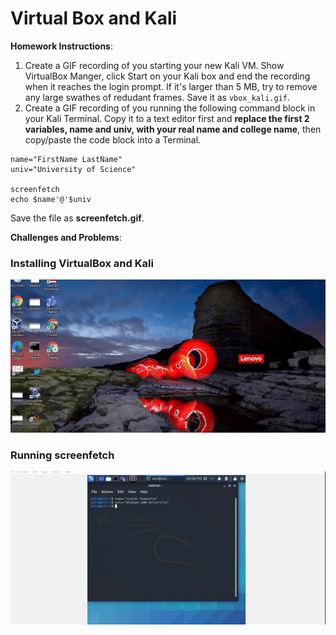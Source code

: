 # Virtual Box and Kali

**Homework Instructions**: 

1. Create a GIF recording of you starting your new Kali VM. Show VirtualBox Manger, click Start on your Kali box and end the recording when it reaches the login prompt. If it's larger than 5 MB, try to remove any large swathes of redudant frames. Save it as `vbox_kali.gif`.
2. Create a GIF recording of you running the following command block in your Kali Terminal. Copy it to a text editor first and **replace the first 2 variables, name and univ, with your real name and college name**, then copy/paste the code block into a Terminal. 

```
name="FirstName LastName"
univ="University of Science"

screenfetch
echo $name'@'$univ
```

Save the file as **screenfetch.gif**.

**Challenges and Problems**: 

### Installing VirtualBox and Kali
<img src="https://github.com/IsaiahThomaston/Virtual-Box-and-Kali/blob/main/gif.for.computersecurity.gif" alt="Virtualbox Installation">
 
### Running screenfetch
<img src="https://github.com/IsaiahThomaston/Virtual-Box-and-Kali/blob/main/IsaiahThomastonKali.gif" alt="Running screenfetch">
